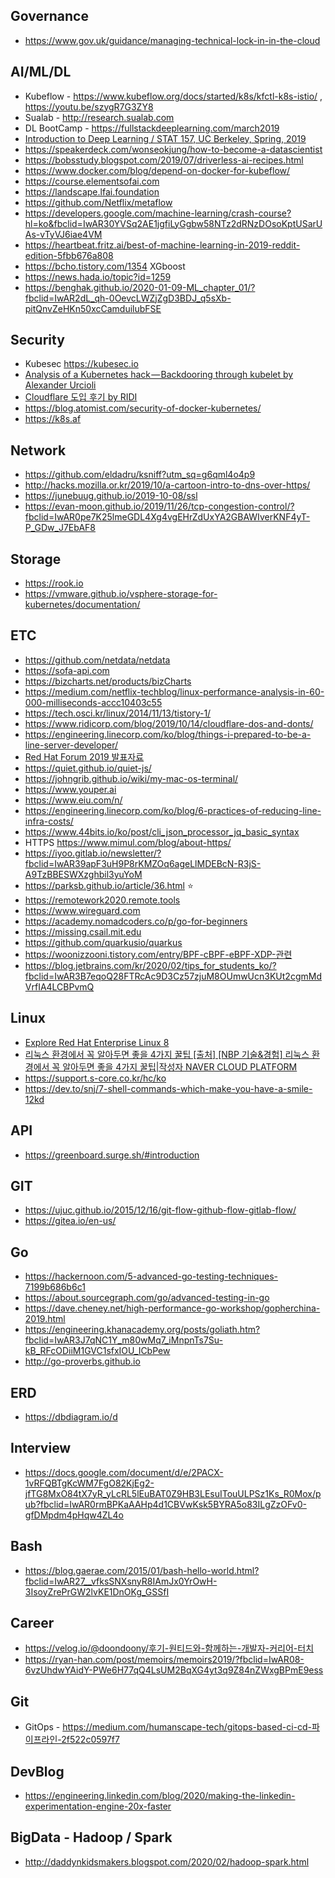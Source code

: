 Governance
----
 * https://www.gov.uk/guidance/managing-technical-lock-in-in-the-cloud

AI/ML/DL
----
 * Kubeflow - https://www.kubeflow.org/docs/started/k8s/kfctl-k8s-istio/ , https://youtu.be/szygR7G3ZY8
 * Sualab - http://research.sualab.com
 * DL BootCamp - https://fullstackdeeplearning.com/march2019
 * [Introduction to Deep Learning / STAT 157, UC Berkeley, Spring, 2019](https://courses.d2l.ai/berkeley-stat-157/index.html)
 * https://speakerdeck.com/wonseokjung/how-to-become-a-datascientist
 * https://bobsstudy.blogspot.com/2019/07/driverless-ai-recipes.html
 * https://www.docker.com/blog/depend-on-docker-for-kubeflow/
 * https://course.elementsofai.com
 * https://landscape.lfai.foundation
 * https://github.com/Netflix/metaflow
 * https://developers.google.com/machine-learning/crash-course?hl=ko&fbclid=IwAR30YVSq2AE1jgfiLyGgbw58NTz2dRNzDOsoKptUSarUAs-vTyVJ6iae4VM
 * https://heartbeat.fritz.ai/best-of-machine-learning-in-2019-reddit-edition-5fbb676a808
 * https://bcho.tistory.com/1354 XGboost
 * https://news.hada.io/topic?id=1259
 * https://benghak.github.io/2020-01-09-ML_chapter_01/?fbclid=IwAR2dL_qh-0OevcLWZjZgD3BDJ_q5sXb-pitQnvZeHKn50xcCamduilubFSE
 
Security
----
 * Kubesec https://kubesec.io
 * [Analysis of a Kubernetes hack — Backdooring through kubelet by Alexander Urcioli](https://hakin9.org/analysis-of-a-kubernetes-hack%E2%80%8A-%E2%80%8Abackdooring-through-kubelet/?fbclid=IwAR3Zr4GlikFbF5uNjA4N4KCN-INhNKZAtZ0XTvIayO6QmM7gWgx-vH8jiOI)
 * [Cloudflare 도입 후기 by RIDI](https://www.ridicorp.com/blog/2019/10/14/cloudflare-dos-and-donts)
 * https://blog.atomist.com/security-of-docker-kubernetes/
 * https://k8s.af
 
Network
----
 * https://github.com/eldadru/ksniff?utm_sq=g6qml4o4p9
 * http://hacks.mozilla.or.kr/2019/10/a-cartoon-intro-to-dns-over-https/
 * https://junebuug.github.io/2019-10-08/ssl
 * https://evan-moon.github.io/2019/11/26/tcp-congestion-control/?fbclid=IwAR0pe7K25lmeGDL4Xg4vgEHrZdUxYA2GBAWIverKNF4yT-P_GDw_J7EbAF8

Storage
----
 * https://rook.io
 * https://vmware.github.io/vsphere-storage-for-kubernetes/documentation/
 
ETC
----
 * https://github.com/netdata/netdata
 * https://sofa-api.com
 * https://bizcharts.net/products/bizCharts
 * https://medium.com/netflix-techblog/linux-performance-analysis-in-60-000-milliseconds-accc10403c55
 * https://tech.osci.kr/linux/2014/11/13/tistory-1/
 * https://www.ridicorp.com/blog/2019/10/14/cloudflare-dos-and-donts/
 * https://engineering.linecorp.com/ko/blog/things-i-prepared-to-be-a-line-server-developer/
 * [Red Hat Forum 2019 발표자료](http://app.engage.redhat.com/e/es?s=1795&e=3102746&elqTrackId=f0067a79762f4a11bcdc0f73a247b7f4&elq=fe72b59ad3f3447e8a961f2a732538cd&elqaid=67852&elqat=1)
 * https://quiet.github.io/quiet-js/
 * https://johngrib.github.io/wiki/my-mac-os-terminal/
 * https://www.youper.ai
 * https://www.eiu.com/n/
 * https://engineering.linecorp.com/ko/blog/6-practices-of-reducing-line-infra-costs/
 * https://www.44bits.io/ko/post/cli_json_processor_jq_basic_syntax
 * HTTPS https://www.mimul.com/blog/about-https/
 * https://iyoo.gitlab.io/newsletter/?fbclid=IwAR39apF3uH9P8rKMZOq6ageLlMDEBcN-R3jS-A9TzBBESWXzghbil3yuYoM
 * https://parksb.github.io/article/36.html ⭐
 * https://remotework2020.remote.tools
 * https://www.wireguard.com
 * https://academy.nomadcoders.co/p/go-for-beginners
 * https://missing.csail.mit.edu
 * https://github.com/quarkusio/quarkus
 * https://woonizzooni.tistory.com/entry/BPF-cBPF-eBPF-XDP-관련
 * https://blog.jetbrains.com/kr/2020/02/tips_for_students_ko/?fbclid=IwAR3B7eqoQ28FTRcAc9D3Cz57zjuM8OUmwUcn3KUt2cgmMdVrfIA4LCBPvmQ 

Linux
----
 * [Explore Red Hat Enterprise Linux 8](http://lab.redhat.com/?fbclid=IwAR3rxgQV2Lyllr9xdJXnLTYzWSJMWeXJXhdSrkhC3JlFWzh8uiMElh2Ld8s)
 * [리눅스 환경에서 꼭 알아두면 좋을 4가지 꿀팁
[출처] [NBP 기술&경험] 리눅스 환경에서 꼭 알아두면 좋을 4가지 꿀팁|작성자 NAVER CLOUD PLATFORM](https://blog.naver.com/PostView.nhn?blogId=n_cloudplatform&logNo=221684328224&redirect=Dlog&widgetTypeCall=true&fbclid=IwAR1C7n6_e7wUeI8Y4u-F8X8RDvXv5d4n7vonCo3RZt1QCAn8p0eBqZui8hM)
* https://support.s-core.co.kr/hc/ko
* https://dev.to/snj/7-shell-commands-which-make-you-have-a-smile-12kd

API
----
 * https://greenboard.surge.sh/#introduction

GIT
----
 * https://ujuc.github.io/2015/12/16/git-flow-github-flow-gitlab-flow/
 * https://gitea.io/en-us/

Go
----
 * https://hackernoon.com/5-advanced-go-testing-techniques-7199b686b6c1
 * https://about.sourcegraph.com/go/advanced-testing-in-go
 * https://dave.cheney.net/high-performance-go-workshop/gopherchina-2019.html
 * https://engineering.khanacademy.org/posts/goliath.htm?fbclid=IwAR3J7qNC1Y_m80wMq7_iMnpnTs7Su-kB_RFcODiiM1GVC1sfxIOU_ICbPew
 * http://go-proverbs.github.io

ERD
----
 * https://dbdiagram.io/d

Interview
----
* https://docs.google.com/document/d/e/2PACX-1vRFQBTgKcWM7FgO82KjEg2-jfTG8MxO84tX7yR_yLcRL5lEuBAT0Z9HB3LEsuITouULPSz1Ks_R0Mox/pub?fbclid=IwAR0rmBPKaAAHp4d1CBVwKsk5BYRA5o83ILgZzOFv0-gfDMpdm4pHqw4ZL4o

Bash
----
 * https://blog.gaerae.com/2015/01/bash-hello-world.html?fbclid=IwAR27__vfksSNXsnyR8IAmJx0YrOwH-3IsoyZrePrGW2lvKE1DnOKg_GSSfI

Career
----
 * https://velog.io/@doondoony/후기-원티드와-함께하는-개발자-커리어-터치
 * https://ryan-han.com/post/memoirs/memoirs2019/?fbclid=IwAR08-6vzUhdwYAidY-PWe6H77qQ4LsUM2BqXG4yt3q9Z84nZWxgBPmE9ess

Git
----
 * GitOps - https://medium.com/humanscape-tech/gitops-based-ci-cd-파이프라인-2f522c0597f7

DevBlog
----
 * https://engineering.linkedin.com/blog/2020/making-the-linkedin-experimentation-engine-20x-faster

BigData - Hadoop / Spark
----
 * http://daddynkidsmakers.blogspot.com/2020/02/hadoop-spark.html
